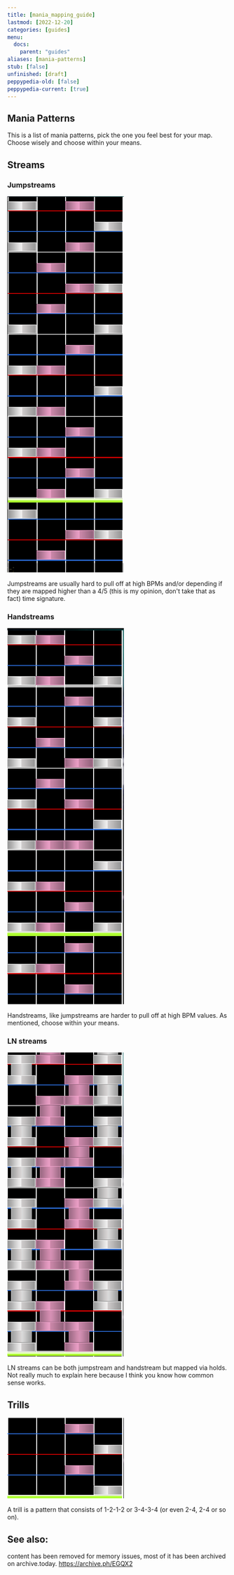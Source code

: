 ```yaml
---
title: [mania_mapping_guide]
lastmod: [2022-12-20]
categories: [guides]
menu:
  docs:
    parent: "guides"
aliases: [mania-patterns]
stub: [false]
unfinished: [draft]
peppypedia-old: [false]
peppypedia-current: [true]
---
```

## Mania Patterns

This is a list of mania patterns, pick the one you feel best for your map. Choose wisely and choose within your means.
## Streams

### Jumpstreams

![](images/Screenshot_2022-12-20_224808.png)

Jumpstreams are usually hard to pull off at high BPMs and/or depending if they are mapped higher than a 4/5 (this is my opinion, don't take that as fact) time signature.

### Handstreams

![](images/Screenshot_2022-12-20_232313.png)

Handstreams, like jumpstreams are harder to pull off at high BPM values. As mentioned, choose within your means.

### LN streams

![](images/Screenshot_2022-12-20_233136.png)

LN streams can be both jumpstream and handstream but mapped via holds. Not really much to explain here because I think you know how common sense works.

## Trills

![](images/Screenshot_2022-12-20_233655.png)

A trill is a pattern that consists of 1-2-1-2 or 3-4-3-4 (or even 2-4, 2-4 or so on).

## See also:
content has been removed for memory issues, most of it has been archived on archive.today.
https://archive.ph/EGQX2
